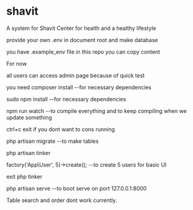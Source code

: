 # shavit
A system for Shavit Center for health and a healthy lifestyle

provide your own .env in document root and make database

you have .example_env file in this repo you can copy content

For now

all users can access admin page because of quick test

you need composer install --for necessary dependencies

sudo npm install  --for necessary dependencies

npm run watch  --to compile everything and to keep compiling when we update something 

 ctrl+c exit if you dont want to cons running

 php artisan migrate   --to make tables

php artisan tinker

factory('App\User', 5)->create(); --to create 5 users for basic UI

exit php tinker

php artisan serve --to boot serve on port 127.0.0.1:8000

Table search and order dont work currently.

